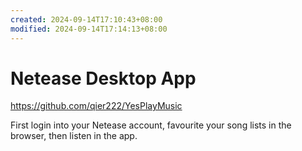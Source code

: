 ```yaml
---
created: 2024-09-14T17:10:43+08:00
modified: 2024-09-14T17:14:13+08:00
---
```


# Netease Desktop App

https://github.com/qier222/YesPlayMusic

First login into your Netease account, favourite your song lists in the browser, then listen in the app.

